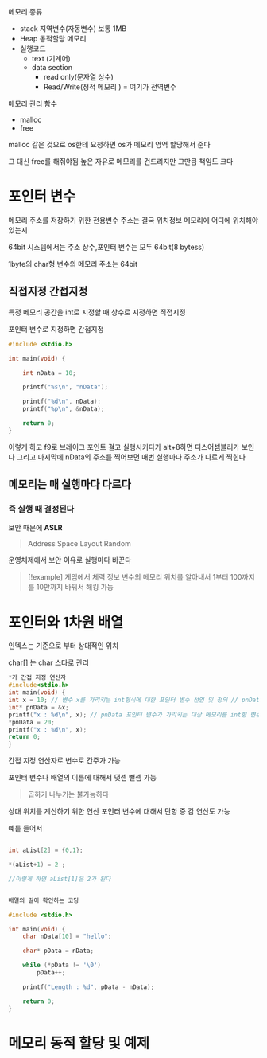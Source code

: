 메모리 종류
- stack 지역변수(자동변수) 보통 1MB
- Heap 동적할당 메모리
- 실행코드
	- text (기계어)
	- data section 
		- read only(문자열 상수)
		- Read/Write(정적 메모리 ) = 여기가 전역변수 


메모리 관리 함수 
- malloc 
- free

malloc 같은 것으로 os한테 요청하면 os가 메모리 영역 할당해서 준다 

그 대신 free를 해줘야됨 높은 자유로 메모리를 건드리지만 그만큼 책임도 크다 

# 포인터 변수

메모리 주소를 저장하기 위한 전용변수 
주소는 결국 위치정보 메모리에 어디에 위치해야있는지 

64bit 시스템에서는 주소 상수,포인터 변수는 모두 64bit(8 bytess)

1byte의 char형 변수의 메모리 주소는 64bit

## 직접지정 간접지정 

특정 메모리 공간을 int로 지정할 때 상수로 지정하면 직접지정 

포인터 변수로 지정하면 간접지정 


```c
#include <stdio.h>

int main(void) {

	int nData = 10;

	printf("%s\n", "nData");

	printf("%d\n", nData);
	printf("%p\n", &nData);

	return 0;
}
```

이렇게 하고 f9로 브레이크 포인트 걸고 실행시키다가 alt+8하면 
디스어셈블리가 보인다 그리고 마지막에 nData의 주소를 찍어보면 
매번 실행마다 주소가 다르게 찍힌다 

## 메모리는 매 실행마다 다르다 
### 즉 실행 때 결정된다 

보안 때문에 **ASLR**
> Address Space Layout Random 

운영체제에서 보안 이유로 실행마다 바꾼다 

> [!example]
> 게임에서 체력 정보 변수의 메모리 위치를 알아내서 1부터 100까지를 10만까지 바꿔서 해킹 가능 


# 포인터와 1차원 배열 

인덱스는 기준으로 부터 상대적인 위치 

char[] 는 char 스타로 관리
```c
*가 간접 지정 연산자
#include<stdio.h> 
int main(void) { 
int x = 10; // 변수 x를 가리키는 int형식에 대한 포인터 변수 선언 및 정의 // pnData 에 x의 주소가 저장 
int* pnData = &x; 
printf("x : %d\n", x); // pnData 포인터 변수가 가리키는 대상 메모리를 int형 변수로 간접지정하고 20을 대입한다. // 현재 가리키는 대상 메모리는 변수 x의 메모리이므로 x의 값은 20이 된다. 
*pnData = 20; 
printf("x : %d\n", x); 
return 0; 
}

```

간접 지정 연산자로 변수로 간주가 가능 

포인터 변수나 배열의 이름에 대해서 덧셈 뺼셈 가능 

> 곱하기 나누기는 불가능하다 

상대 위치를 계산하기 위한 연산 
포인터 변수에 대해서 단항 증 감 연산도 가능 

예를 들어서 
```c

int aList[2] = {0,1};

*(aList+1) = 2 ;

//이렇게 하면 aList[1]은 2가 된다 
```

```c

배열의 길이 확인하는 코딩 

#include <stdio.h>

int main(void) {
	char nData[10] = "hello";

	char* pData = nData;

	while (*pData != '\0')
		pData++;

	printf("Length : %d", pData - nData);

	return 0;
}
```

# 메모리 동적 할당 및 예제 

